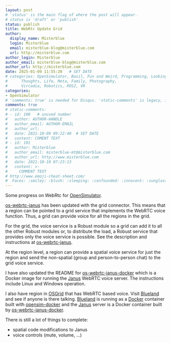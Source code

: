 ```yaml
---
layout: post
# 'status' is the main flag of where the post will appear.
# status is 'draft' or 'publish'
status: publish
title: WebRtc Update Grid
author:
  display_name: Misterblue
  login: Misterblue
  email: misterblue-blog@misterblue.com
  url: http://misterblue.com
author_login: Misterblue
author_email: misterblue-blog@misterblue.com
author_url: http://misterblue.com
date: 2025-01-09 11:55:20   # SET DATE
# categories: OpenSimulator, Basil, Fun and Weird, Programming, LookingGlass, Travel
#      Thoughts, Life, Meta, Family, Photography,
#      Vircadia, Robotics, ROS2, VR
categories:
- OpenSimulator
# 'comments: true' is needed for Disqus. 'static-comments' is legacy, imbedded comments.
comments: true
# static-comments:
# - id: 100   # unused number
#   author: AUTHOR-HANDLE
#   author_email: AUTHOR-EMAIL
#   author_url:
#   date: 2021-10-09 09:22:40  # SET DATE
#   content: COMENT TEXT
# - id: 101
#   author: Misterblue
#   author_email: misterblue-mt@misterblue.com
#   author_url: http://www.misterblue.com
#   date: 2021-10-10 07:23:13
#   content: >-
#     COMMENT TEXT
# http://www.emoji-cheat-sheet.com/
#  Faces: :smiley: :blush: :sleeping: :confounded: :innocent: :sunglasses: :sleepy:
---
```

Some progress on WebRtc for [OpenSimulator].

[os-webrtc-janus] has been updated with the grid connector.
This means that a region can be pointed to a grid service that implements
the WebRTC voice function. Thus, a grid can provide voice for all
the regions in  the grid.

For the grid, the voice service is a Robust module so a grid can 
add it to all the other Robust modules or, to distribute the load,
a Robust service that provides only the voice service is possible.
See the description and instructions at [os-webrtc-janus].

At the region level, a region can provide a spatial voice service
for just the region and send the non-spatial (group and person-to-person chat)
to the grid voice service.

I have also updated the README for [os-webrtc-janus-docker] which is a Docker
image for running the [Janus] WebRTC voice server.
The instructions include Linux and Windows operation.

I also have region in [OSGrid] that has WebRTC based voice. Visit [Blueland]
and see if anyone is there talking.
[Blueland] is running as a [Docker] container built with [opensim-docker]
and the [Janus] server is a Docker container built by [os-webrtc-janus-docker].

There is still a lot of things to complete:

- spatial code modifications to Janus
- voice controls (mute, volume, ...)

[OpenSimulator]: http://opensimulator.org
[OSGrid]: https://osgrid.org
[Janus]: https://janus.conf.meetecho.com
[Docker]: https://www.docker.com   
[os-webrtc-janus]: https://github.com/Misterblue/os-webrtc-janus
[issues]: https://github.com/Misterblue/os-webrtc-janus/issues
[project]: https://github.com/users/Misterblue/projects/7
[os-webrtc-janus-docker]: https://github.com/Misterblue/os-webrtc-janus-docker
[opensim-docker]: https://github.com/Misterblue/opensim-docker
[audio bridge]: https://janus.conf.meetecho.com/docs/audiobridge.html
[OSCC24]: https://conference.opensimulator.org/
[WebRTC Voice for OpenSim]: https://docs.google.com/presentation/d/1WUULV5dwnAWooWtqinJGd-1h6-OT7Hvd_mlOdWc9DVU/edit?usp=sharing
[Blueland]: hop://hg.osgrid.org:80/Blueland/253/92/35

